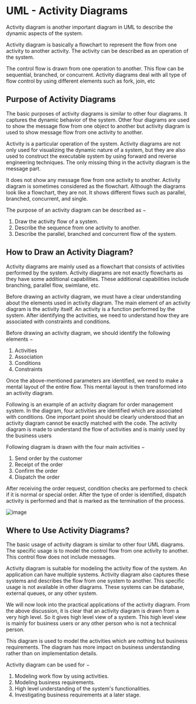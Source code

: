 # UML - Activity Diagrams

Activity diagram is another important diagram in UML to describe the dynamic aspects of the system.

Activity diagram is basically a flowchart to represent the flow from one activity to another activity. The activity can be described as an operation of the system.

The control flow is drawn from one operation to another. This flow can be sequential, branched, or concurrent. Activity diagrams deal with all type of flow control by using different elements such as fork, join, etc

## Purpose of Activity Diagrams
The basic purposes of activity diagrams is similar to other four diagrams. It captures the dynamic behavior of the system. Other four diagrams are used to show the message flow from one object to another but activity diagram is used to show message flow from one activity to another.

Activity is a particular operation of the system. Activity diagrams are not only used for visualizing the dynamic nature of a system, but they are also used to construct the executable system by using forward and reverse engineering techniques. The only missing thing in the activity diagram is the message part.

It does not show any message flow from one activity to another. Activity diagram is sometimes considered as the flowchart. Although the diagrams look like a flowchart, they are not. It shows different flows such as parallel, branched, concurrent, and single.

The purpose of an activity diagram can be described as −

1. Draw the activity flow of a system.
2. Describe the sequence from one activity to another.
3. Describe the parallel, branched and concurrent flow of the system.

## How to Draw an Activity Diagram?
Activity diagrams are mainly used as a flowchart that consists of activities performed by the system. Activity diagrams are not exactly flowcharts as they have some additional capabilities. These additional capabilities include branching, parallel flow, swimlane, etc.

Before drawing an activity diagram, we must have a clear understanding about the elements used in activity diagram. The main element of an activity diagram is the activity itself. An activity is a function performed by the system. After identifying the activities, we need to understand how they are associated with constraints and conditions.

Before drawing an activity diagram, we should identify the following elements −

1. Activities
2. Association
3. Conditions
4. Constraints

Once the above-mentioned parameters are identified, we need to make a mental layout of the entire flow. This mental layout is then transformed into an activity diagram.

Following is an example of an activity diagram for order management system. In the diagram, four activities are identified which are associated with conditions. One important point should be clearly understood that an activity diagram cannot be exactly matched with the code. The activity diagram is made to understand the flow of activities and is mainly used by the business users

Following diagram is drawn with the four main activities −

1. Send order by the customer
2. Receipt of the order
3. Confirm the order
4. Dispatch the order

After receiving the order request, condition checks are performed to check if it is normal or special order. After the type of order is identified, dispatch activity is performed and that is marked as the termination of the process.

![image](https://user-images.githubusercontent.com/84008107/218709363-ed837a90-fa40-49a8-85a4-b107fbe472e8.png)

## Where to Use Activity Diagrams?
The basic usage of activity diagram is similar to other four UML diagrams. The specific usage is to model the control flow from one activity to another. This control flow does not include messages.

Activity diagram is suitable for modeling the activity flow of the system. An application can have multiple systems. Activity diagram also captures these systems and describes the flow from one system to another. This specific usage is not available in other diagrams. These systems can be database, external queues, or any other system.

We will now look into the practical applications of the activity diagram. From the above discussion, it is clear that an activity diagram is drawn from a very high level. So it gives high level view of a system. This high level view is mainly for business users or any other person who is not a technical person.

This diagram is used to model the activities which are nothing but business requirements. The diagram has more impact on business understanding rather than on implementation details.

Activity diagram can be used for −

1. Modeling work flow by using activities.
2. Modeling business requirements.
3. High level understanding of the system's functionalities.
4. Investigating business requirements at a later stage.
